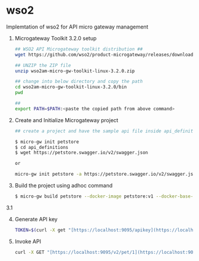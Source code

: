 # wso2
Implemtation of wso2 for API micro gateway management

1. Microgateway Toolkit 3.2.0 setup

    ```bash
    ## WSO2 API Microgateway toolkit distribution ##
    wget https://github.com/wso2/product-microgateway/releases/download/v3.2.0/wso2am-micro-gw-toolkit-linux-3.2.0.zip

    ## UNZIP the ZIP file
    unzip wso2am-micro-gw-toolkit-linux-3.2.0.zip

    ## change into below directory and copy the path
    cd wso2am-micro-gw-toolkit-linux-3.2.0/bin
    pwd

    ##
    export PATH=$PATH:<paste the copied path from above command>
    ```
2. Create and Initialize Microgateway project 

    ```bash
    ## create a project and have the sample api file inside api_definition folder

    $ micro-gw init petstore
    $ cd api_definitions
    $ wget https://petstore.swagger.io/v2/swagger.json

    or 
    
    micro-gw init petstore -a https://petstore.swagger.io/v2/swagger.json

    ```

3. Build the project using adhoc command

    ```bash
    $ micro-gw build petstore --docker-image petstore:v1 --docker-base-image wso2/wso2micro-gw:3.2.1

    ```
3.1 

4. Generate API key

    ```bash
    TOKEN=$(curl -X get "[https://localhost:9095/apikey](https://localhost:9095/apikey)" -H "Authorization:Basic YWRtaW46YWRtaW4=" -k)
    ```

5. Invoke API

    ```bash
    curl -X GET "[https://localhost:9095/v2/pet/1](https://localhost:9095/v2/pet/1)" -H "accept: application/json" -H "api_key:$TOKEN" -k
    ```
